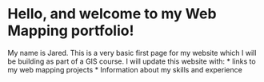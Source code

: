 # Hello, and welcome to my Web Mapping portfolio!
<link rel="stylesheet" type="text/css" href="/css/main.css">
My name is Jared. 
This is a very basic first page for my website which I will be building as part of a GIS course. 
I will update this website with: 
* links to my web mapping projects
* Information about my skills and experience
  
